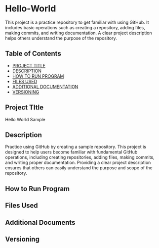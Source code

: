 # Hello-World
This project is a practice repository to get familiar with using GitHub. It includes basic operations such as creating a repository, adding files, making commits, and writing documentation. A clear project description helps others understand the purpose of the repository.
## Table of Contents

- [PROJECT TITLE](#Project-Title)
- [DESCRIPTION](#Description)
- [HOW TO RUN PROGRAM](#how-to-run-program)
- [FILES USED](#files-used)
- [ADDITIONAL DOCUMENTATION](#additional-documentation)
- [VERSIONING](#versioning)

## Project TItle

Hello World Sample

## Description

Practice using GitHub by creating a sample repository. This project is designed to help users become familiar with fundamental GitHub operations, including creating repositories, adding files, making commits, and writing proper documentation. Providing a clear project description ensures that others can easily understand the purpose and scope of the repository.
## How to Run Program

## Files Used

## Additional Documents

## Versioning
